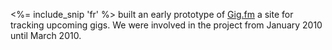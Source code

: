 <%= include_snip 'fr' %> built an early prototype of [Gig.fm][] a site for tracking upcoming gigs. We were involved in the project from January 2010 until March 2010.

[Gig.fm]: http://gig.fm
